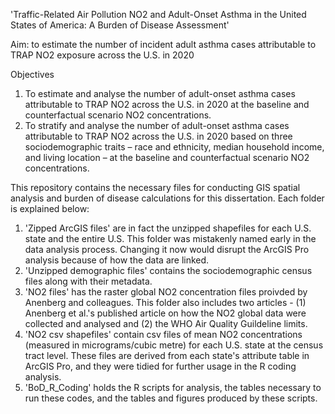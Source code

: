 'Traffic-Related Air Pollution NO2 and Adult-Onset Asthma in the United States of America: A Burden of Disease Assessment'

Aim: to estimate the number of incident adult asthma cases attributable to TRAP NO2 exposure across the U.S. in 2020

Objectives
1.	To estimate and analyse the number of adult-onset asthma cases attributable to TRAP NO2 across the U.S. in 2020 at the baseline and counterfactual scenario NO2 concentrations.
2.	To stratify and analyse the number of adult-onset asthma cases attributable to TRAP NO2 across the U.S. in 2020 based on three sociodemographic traits – race and ethnicity, median household income, and living location – at the baseline and counterfactual scenario NO2 concentrations.


This repository contains the necessary files for conducting GIS spatial analysis and burden of disease calculations for this dissertation. Each folder is explained below:
1.  'Zipped ArcGIS files' are in fact the unzipped shapefiles for each U.S. state and the entire U.S. This folder was mistakenly named early in the data analysis process. Changing it now would disrupt the ArcGIS Pro analysis because of how the data are linked.
2.  'Unzipped demographic files' contains the sociodemographic census files along with their metadata.
3.  'NO2 files' has the raster global NO2 concentration files proivded by Anenberg and colleagues. This folder also includes two articles - (1) Anenberg et al.'s published article on how the NO2 global data were collected and analysed and (2) the WHO Air Quality Guildeline limits.
4.  'NO2 csv shapefiles' contain csv files of mean NO2 concentrations (measured in micrograms/cubic metre) for each U.S. state at the census tract level. These files are derived from each state's attribute table in ArcGIS Pro, and they were tidied for further usage in the R coding analysis.
5.  'BoD_R_Coding' holds the R scripts for analysis, the tables necessary to run these codes, and the tables and figures produced by these scripts.
